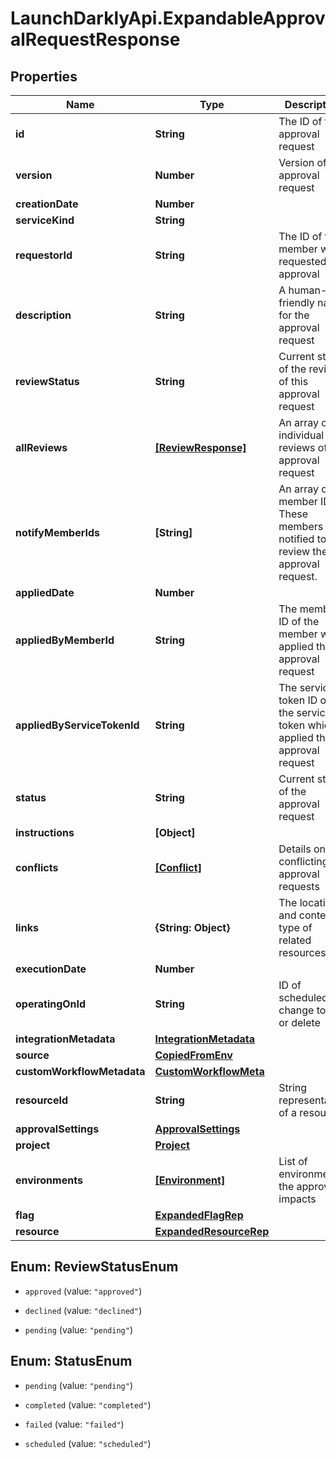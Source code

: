 # LaunchDarklyApi.ExpandableApprovalRequestResponse

## Properties

Name | Type | Description | Notes
------------ | ------------- | ------------- | -------------
**id** | **String** | The ID of this approval request | 
**version** | **Number** | Version of the approval request | 
**creationDate** | **Number** |  | 
**serviceKind** | **String** |  | 
**requestorId** | **String** | The ID of the member who requested the approval | [optional] 
**description** | **String** | A human-friendly name for the approval request | [optional] 
**reviewStatus** | **String** | Current status of the review of this approval request | 
**allReviews** | [**[ReviewResponse]**](ReviewResponse.md) | An array of individual reviews of this approval request | 
**notifyMemberIds** | **[String]** | An array of member IDs. These members are notified to review the approval request. | 
**appliedDate** | **Number** |  | [optional] 
**appliedByMemberId** | **String** | The member ID of the member who applied the approval request | [optional] 
**appliedByServiceTokenId** | **String** | The service token ID of the service token which applied the approval request | [optional] 
**status** | **String** | Current status of the approval request | 
**instructions** | **[Object]** |  | 
**conflicts** | [**[Conflict]**](Conflict.md) | Details on any conflicting approval requests | 
**links** | **{String: Object}** | The location and content type of related resources | 
**executionDate** | **Number** |  | [optional] 
**operatingOnId** | **String** | ID of scheduled change to edit or delete | [optional] 
**integrationMetadata** | [**IntegrationMetadata**](IntegrationMetadata.md) |  | [optional] 
**source** | [**CopiedFromEnv**](CopiedFromEnv.md) |  | [optional] 
**customWorkflowMetadata** | [**CustomWorkflowMeta**](CustomWorkflowMeta.md) |  | [optional] 
**resourceId** | **String** | String representation of a resource | [optional] 
**approvalSettings** | [**ApprovalSettings**](ApprovalSettings.md) |  | [optional] 
**project** | [**Project**](Project.md) |  | [optional] 
**environments** | [**[Environment]**](Environment.md) | List of environments the approval impacts | [optional] 
**flag** | [**ExpandedFlagRep**](ExpandedFlagRep.md) |  | [optional] 
**resource** | [**ExpandedResourceRep**](ExpandedResourceRep.md) |  | [optional] 



## Enum: ReviewStatusEnum


* `approved` (value: `"approved"`)

* `declined` (value: `"declined"`)

* `pending` (value: `"pending"`)





## Enum: StatusEnum


* `pending` (value: `"pending"`)

* `completed` (value: `"completed"`)

* `failed` (value: `"failed"`)

* `scheduled` (value: `"scheduled"`)




